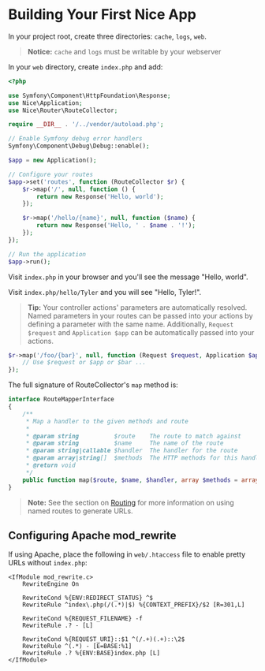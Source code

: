 Building Your First Nice App
============================

In your project root, create three directories: `cache`, `logs`, `web`. 

> **Notice:** `cache` and `logs` must be writable by your webserver

In your `web` directory, create `index.php` and add:

```php
<?php

use Symfony\Component\HttpFoundation\Response;
use Nice\Application;
use Nice\Router\RouteCollector;

require __DIR__ . '/../vendor/autoload.php';

// Enable Symfony debug error handlers
Symfony\Component\Debug\Debug::enable();

$app = new Application();

// Configure your routes
$app->set('routes', function (RouteCollector $r) {
    $r->map('/', null, function () {
        return new Response('Hello, world');
    });

    $r->map('/hello/{name}', null, function ($name) {
        return new Response('Hello, ' . $name . '!');
    });
});

// Run the application
$app->run();
```

Visit `index.php` in your browser and you'll see the message "Hello, world".

Visit `index.php/hello/Tyler` and you will see "Hello, Tyler!".

>   **Tip:** Your controller actions' parameters are automatically resolved. Named parameters in your routes can be 
    passed into your actions by defining a parameter with the same name. Additionally, `Request $request` and 
    `Application $app` can be automatically passed into your actions.
    
```php
$r->map('/foo/{bar}', null, function (Request $request, Application $app, $bar) {
    // Use $request or $app or $bar ...
});
```
    
The full signature of RouteCollector's `map` method is:

```php
interface RouteMapperInterface
{
    /**
     * Map a handler to the given methods and route
     *
     * @param string          $route    The route to match against
     * @param string          $name     The name of the route
     * @param string|callable $handler  The handler for the route
     * @param array|string[]  $methods  The HTTP methods for this handler
     * @return void
     */
    public function map($route, $name, $handler, array $methods = array('GET'));
}
```

> **Note:** See the section on [Routing](routing.md) for more information on using named routes to generate URLs.


Configuring Apache mod_rewrite
------------------------------

If using Apache, place the following in `web/.htaccess` file to enable pretty URLs without `index.php`:

```
<IfModule mod_rewrite.c>
    RewriteEngine On

    RewriteCond %{ENV:REDIRECT_STATUS} ^$
    RewriteRule ^index\.php(/(.*)|$) %{CONTEXT_PREFIX}/$2 [R=301,L]

    RewriteCond %{REQUEST_FILENAME} -f
    RewriteRule .? - [L]

    RewriteCond %{REQUEST_URI}::$1 ^(/.+)(.+)::\2$
    RewriteRule ^(.*) - [E=BASE:%1]
    RewriteRule .? %{ENV:BASE}index.php [L]
</IfModule>
```
